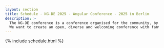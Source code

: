 ```yaml
---
layout: section
title: Schedule - NG-DE 2025 - Angular Conference - 2025 in Berlin
description: >
  The NG-DE conference is a conference organised for the community, by the community.
  We want to create an open, diverse and welcoming conference with fantastic speakers and a warm and friendly environment.
---
```


{% include schedule.html %}
